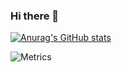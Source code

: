 ### Hi there 👋

<!--
**rbluer/rbluer** is a ✨ _special_ ✨ repository because its `README.md` (this file) appears on your GitHub profile.

Here are some ideas to get you started:

- 🔭 I’m currently working on ...
- 🌱 I’m currently learning ...
- 👯 I’m looking to collaborate on ...
- 🤔 I’m looking for help with ...
- 💬 Ask me about ...
- 📫 How to reach me: ...
- 😄 Pronouns: ...
- ⚡ Fun fact: ...
-->

<!--
https://github.com/anuraghazra/github-readme-stats
-->
[![Anurag's GitHub stats](https://github-readme-stats.vercel.app/api?username=rbluer&include_all_commits=true)](https://github.com/anuraghazra/github-readme-stats)


<!-- 
https://github.com/lowlighter/metrics
https://github.com/lowlighter/metrics/blob/master/.github/readme/partials/documentation/setup/action.md
https://metrics.lecoq.io/embed?user=rbluer
-->

![Metrics](https://metrics.lecoq.io/rbluer?template=classic&repositories.forks=true&isocalendar=1&stargazers=1&lines=1&habits=1&achievements=1&notable=1&traffic=1&calendar=1&projects=1&base=header%2C%20activity%2C%20community%2C%20repositories%2C%20metadata&base.indepth=false&base.hireable=false&base.skip=false&isocalendar=false&isocalendar.duration=full-year&stargazers=false&stargazers.days=14&stargazers.charts=true&stargazers.charts.type=classic&stargazers.worldmap=false&stargazers.worldmap.sample=0&lines=false&lines.sections=base&lines.repositories.limit=5&lines.history.limit=5&habits=false&habits.from=500&habits.days=14&habits.facts=true&habits.charts=true&habits.charts.type=classic&habits.trim=true&habits.languages.limit=8&habits.languages.threshold=0%25&calendar=false&calendar.limit=5&achievements=false&achievements.threshold=C&achievements.secrets=true&achievements.display=detailed&achievements.limit=0&notable=false&notable.from=organization&notable.repositories=false&notable.indepth=false&notable.types=commit&notable.self=true&traffic=false&projects=false&projects.limit=4&projects.descriptions=false&config.timezone=America%2FNew_York)

